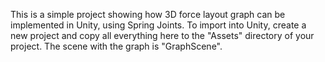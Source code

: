 
This is a simple project showing how 3D force layout graph can be implemented in Unity, using Spring Joints. To import into Unity, create a new project and copy all everything here to the "Assets" directory of your project. The scene with the graph is "GraphScene".
